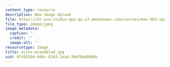 ```yaml
---
content_type: resource
description: New image Upload
file: https://ol-ocw-studio-app-qa.s3.amazonaws.com/courses/mas-962-special-topics-new-textiles-spring-2010/9f42838ddd8c61432ead38ef8a66460c_wires-assembled.jpg
file_type: image/jpeg
image_metadata:
  caption: ''
  credit: ''
  image-alt: ''
resourcetype: Image
title: wires-assembled.jpg
uid: 9f42838d-dd8c-6143-2ead-38ef8a66460c
---
```

